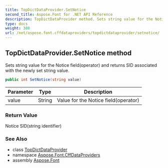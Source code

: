 ```yaml
---
title: TopDictDataProvider.SetNotice
second_title: Aspose.Font for .NET API Reference
description: TopDictDataProvider method. Sets string value for the Notice fieldoperator and returns SID associated with the newly set string value
type: docs
weight: 380
url: /net/aspose.font.cffdataproviders/topdictdataprovider/setnotice/
---
```

## TopDictDataProvider.SetNotice method

Sets string value for the Notice field(operator) and returns SID associated with the newly set string value.

```csharp
public int SetNotice(string value)
```

| Parameter | Type | Description |
| --- | --- | --- |
| value | String | Value for the Notice field(operator) |

### Return Value

Notice SID(string identifier)

### See Also

* class [TopDictDataProvider](../)
* namespace [Aspose.Font.CffDataProviders](../../../aspose.font.cffdataproviders/)
* assembly [Aspose.Font](../../../)


